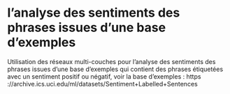 # l’analyse des sentiments des phrases issues d’une base d’exemples
 Utilisation des réseaux multi-couches pour l’analyse des sentiments des phrases issues d’une base d’exemples qui contient des phrases étiquetées avec un sentiment positif ou négatif, voir la base d’exemples : https ://archive.ics.uci.edu/ml/datasets/Sentiment+Labelled+Sentences
